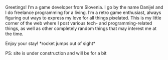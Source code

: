 Greetings! I’m a game developer from Slovenia. I go by the name Danijel and I do freelance programming for a living. I’m a retro game enthusiast, always figuring out ways to express my love for all things pixelated. This is my little corner of the web where I post various tech- and programming-related things, as well as other completely random things that may interest me at the time.

Enjoy your stay! <span class="smol">\*rocket jumps out of sight\*</span>

PS: site is under construction and will be for a bit
